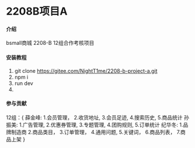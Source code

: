 # 2208B项目A

#### 介绍
bsmall商城
2208-B 12组合作考核项目

#### 安装教程

1.  git clone https://gitee.com/NightT1me/2208-b-project-a.git
2.  npm i
3.  run dev
4.  
#### 参与贡献

12组：{
		薛金峰:	1.会员管理，
				2.收货地址,
				3.会员足迹,
				4.搜索历史,
				5.商品统计
		孙振美:	1.广告管理,
				2.优惠券管理,
				3.专题管理,
				4.团购规则,
				5.订单统计
		纪华冬:	1.品牌制造商
				2.商品类目，
				3.订单管理，
				4.通用问题,
				5.关键词，
				6.商品列表，
				7.商品上架
}